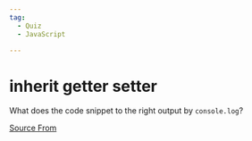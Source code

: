 ```yaml
---
tag:
  - Quiz
  - JavaScript

---
```

  
# inherit getter setter

What does the code snippet to the right output by `console.log`?


[Source From](https://bigfrontend.dev/quiz/inherit-getter-setter)

  